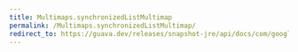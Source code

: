 ```yaml
---
title: Multimaps.synchronizedListMultimap
permalink: /Multimaps.synchronizedListMultimap/
redirect_to: https://guava.dev/releases/snapshot-jre/api/docs/com/google/common/collect/Multimaps.html#synchronizedListMultimap-com.google.common.collect.ListMultimap-
---
```

